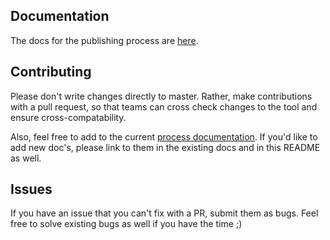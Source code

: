 ## Documentation

The docs for the publishing process are [here](https://docs.google.com/document/d/1NYZhCdwTKY2kFLwW_qWAeGNOfnEI22AR-mBWP8H00zY/edit#heading=h.yutosj67sb9r).

## Contributing

Please don't write changes directly to master. Rather, make contributions with a pull request, so that teams can cross check changes to the tool and ensure cross-compatability.

Also, feel free to add to the current [process documentation](https://docs.google.com/document/d/1NYZhCdwTKY2kFLwW_qWAeGNOfnEI22AR-mBWP8H00zY/edit#heading=h.yutosj67sb9r). If you'd like to add new doc's, please link to them in the existing docs and in this README as well.

## Issues

If you have an issue that you can't fix with a PR, submit them as bugs. Feel free to solve existing bugs as well if you have the time ;)
